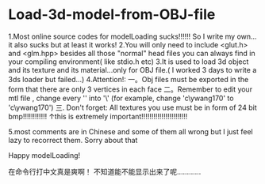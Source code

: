 Load-3d-model-from-OBJ-file
===========================
1.Most online source codes for modelLoading sucks!!!!!! So I write my own... it also sucks but at least it works!
2.You will only need to include <glut.h> and <glm.hpp> besides all those "normal" head files you can always find in your compiling environment( like stdio.h etc)
3.It is used to load 3d object and its texture and its material...only for OBJ file.( I worked 3 days to write a 3ds loader but failed...)
4.Attention!:
            一。Obj files must be exported in the form that there are only 3 vertices in each face
            二。Remember to edit your mtl file , change every '\' into '\\' (for example, change 'c\ywang170' to 'c\\ywang170')
            三. Don't forget: All textures you use must be in form of 24 bit bmp!!!!!!!!!!!!
            ↑this is extremely important!!!!!!!!!!!!!!!!!!!!!!!
            
5.most comments are in Chinese and some of them all wrong but I just feel lazy to recorrect them. Sorry about that



Happy modelLoading!

在命令行打中文真是爽啊！
不知道能不能显示出来了呢…………
